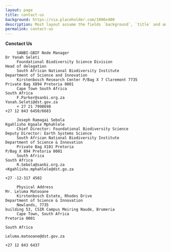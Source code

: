 ```yaml
---
layout: page
title: contact-us
background: https://via.placeholder.com/1000x400
description: Most layout assume the fields `background`, `title` and an optional `description`
permalink: contact-us
---
```

**Conctact Us**
                                                       
                                                        
         SANBI-GBIF Node Manager                                            Dr Yonah Seleti
         Foundational Biodiversity Science Division                         Head of delegation
         South African National Biodiversity Institute                      Department of Science and Innovation
         Kirstenbosch Research Center P/Bag X 7 Claremont 7735              Private Bag X894 Pretoria 0001
         Cape Town South Africa                                             South Africa
         F.Parker@sanbi.org.za                                              Yonah.Seleti@dst.gov.za
         + 27 21 7998698                                                    +27 12 843 6450/6683
                                                
         Joseph Ramagai Sebola                                              Kgahlisho Kgoale Mphahlele                                           
         Chief Director: Foundational Biodiversity Science                  Deputy Director: Earth Systems Science
         South African National Biodiversity Institute                      Department of Science & Innovation
         Private Bag X101 Pretoria                                          P/Bag X 894 Pretoria 0001
         South Africa                                                       South Africa
         R.Sebola@sanbi.org.za                                              <Kgahlisho.mphahlele@dst.go.za
                                                                            +27 -12-317 4502
         
         Physical Address                                                   Mr. Leluma Matooane                                             
         Kirstenbosch Estate, Rhodes Drive                                  Department of Science & Innovation
         Newlands, 7735                                                     building 53, CSIR Campus Meiring Naude, Brumeria
         Cape Town, South Africa                                            Pretoria 0001             
                                                                            South Africa
                                                                            Leluma.matooane@dst.gov.za
                                                                            +27 12 843 6437

